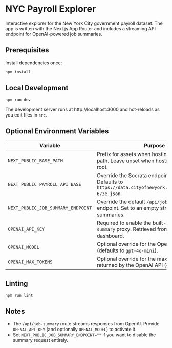 # NYC Payroll Explorer

Interactive explorer for the New York City government payroll dataset. The app is written with the Next.js App Router and includes a streaming API endpoint for OpenAI-powered job summaries.

## Prerequisites

Install dependencies once:

```bash
npm install
```

## Local Development

```bash
npm run dev
```

The development server runs at http://localhost:3000 and hot-reloads as you edit files in `src`.

## Optional Environment Variables

| Variable | Purpose |
| --- | --- |
| `NEXT_PUBLIC_BASE_PATH` | Prefix for assets when hosting under a sub-path. Leave unset when hosting at the domain root. |
| `NEXT_PUBLIC_PAYROLL_API_BASE` | Override the Socrata endpoint for payroll data. Defaults to `https://data.cityofnewyork.us/resource/k397-673e.json`. |
| `NEXT_PUBLIC_JOB_SUMMARY_ENDPOINT` | Override the default `/api/job-summary` endpoint. Set to an empty string to disable summaries. |
| `OPENAI_API_KEY` | Required to enable the built-in `/api/job-summary` proxy. Retrieved from the OpenAI dashboard. |
| `OPENAI_MODEL` | Optional override for the OpenAI model (defaults to `gpt-4o-mini`). |
| `OPENAI_MAX_TOKENS` | Optional override for the maximum tokens returned by the OpenAI API (defaults to `400`). |

## Linting

```bash
npm run lint
```

## Notes

- The `/api/job-summary` route streams responses from OpenAI. Provide `OPENAI_API_KEY` (and optionally `OPENAI_MODEL`) to activate it.
- Set `NEXT_PUBLIC_JOB_SUMMARY_ENDPOINT=""` if you want to disable the summary request entirely.
